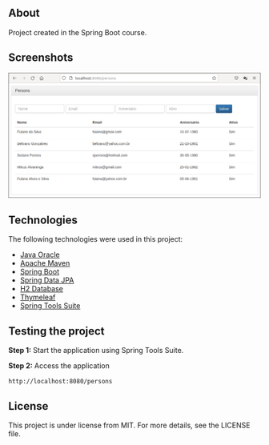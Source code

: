 ## About
Project created in the Spring Boot course.

## Screenshots
![](webapplication.png)

## Technologies
The following technologies were used in this project:

* [Java Oracle](https://www.oracle.com/java/)
* [Apache Maven](https://maven.apache.org/)
* [Spring Boot](https://spring.io/projects/spring-boot)
* [Spring Data JPA](https://spring.io/projects/spring-data-jpa)
* [H2 Database](https://www.h2database.com/html/main.html)
* [Thymeleaf](https://www.thymeleaf.org/)
* [Spring Tools Suite](https://spring.io/tools)

## Testing the project
**Step 1:** Start the application using Spring Tools Suite.

**Step 2:** Access the application

```
http://localhost:8080/persons
```

## License
This project is under license from MIT. For more details, see the LICENSE file.

